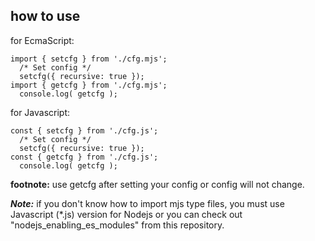 ## how to use

for EcmaScript:

    import { setcfg } from './cfg.mjs';
      /* Set config */
      setcfg({ recursive: true });
    import { getcfg } from './cfg.mjs';
      console.log( getcfg );

for Javascript:

    const { setcfg } from './cfg.js';
      /* Set config */
      setcfg({ recursive: true });
    const { getcfg } from './cfg.js';
      console.log( getcfg );
**footnote:** use getcfg after setting your config or config will not change.

***Note:***
if you don't know how to import mjs type files, you must use Javascript (*.js) version for Nodejs or you can check out "nodejs_enabling_es_modules" from this repository.
